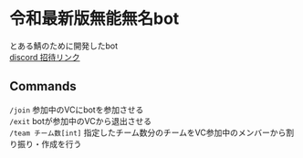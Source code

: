 # 令和最新版無能無名bot
とある鯖のために開発したbot  
[discord 招待リンク](https://discord.com/api/oauth2/authorize?client_id=970687646772887622&permissions=8&scope=bot%20applications.commands)  
  
## Commands  
`/join` 参加中のVCにbotを参加させる  
`/exit` botが参加中のVCから退出させる  
`/team チーム数[int]` 指定したチーム数分のチームをVC参加中のメンバーから割り振り・作成を行う  
